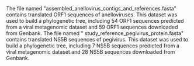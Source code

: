 The file named "assembled_anellovirus_contigs_and_references.fasta" contains translated ORF1 sequences of anelloviruses. This dataset was used to build a phylogenetic tree, including 54 ORF1 sequences predicted from a viral metagenomic dataset and 59 ORF1 sequences downloaded from Genbank. 
The file named " study_reference_pegivirus_protein.fasta" contains translated NS5B sequences of pegivirus. This dataset was used to build a phylogenetic tree, including 7 NS5B sequences predicted from a viral metagenomic dataset and 28 NS5B sequences downloaded from Genbank. 
